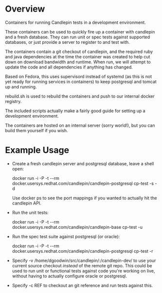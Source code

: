 # Overview

Containers for running Candlepin tests in a development environment.

These containers can be used to quickly fire up a container with candlepin and
a fresh database. They can run unit or spec tests against supported databases,
or just provide a server to register to and test with.

The containers contain a git checkout of candlepin, and the required ruby and
java dependencies at the time the container was created to help cut down on
download bandwidth and runtime. When run, we will attempt to update the code
and all dependencies if anything has changed.

Based on Fedora, this uses supervisord instead of systemd (as this is not yet
ready for running services in containers) to keep postgresql and tomcat
up and running.

rebuild.sh is used to rebuild the containers and push to our internal docker
registry.

The included scripts actually make a fairly good guide for setting up a
development environment.

The containers are hosted on an internal server (sorry world!), but you can
build them yourself if you wish.

# Example Usage

  * Create a fresh candlepin server and postgresql database, leave a shell open:

    docker run -i -P -t --rm docker.usersys.redhat.com/candlepin/candlepin-postgresql cp-test -s -d

    Use docker ps to see the port mappings if you wanted to actually hit the candlepin API.

  * Run the unit tests:

    docker run -i -P -t --rm docker.usersys.redhat.com/candlepin/candlepin-base cp-test -u

  * Run the spec test suite against postgresql (or oracle):

    docker run -i -P -t --rm docker.usersys.redhat.com/candlepin/candlepin-postgresql cp-test -r

  * Specify -v /home/dgoodwin/src/candlepin/:/candlepin-dev/ to use your
    current source checkout *instead* of the remote git repo. This could be
    used to run unit or functional tests against code you're working on live,
    without having to actually configure oracle or postgresql.

  * Specify -c REF to checkout an git reference and run tests against this.
